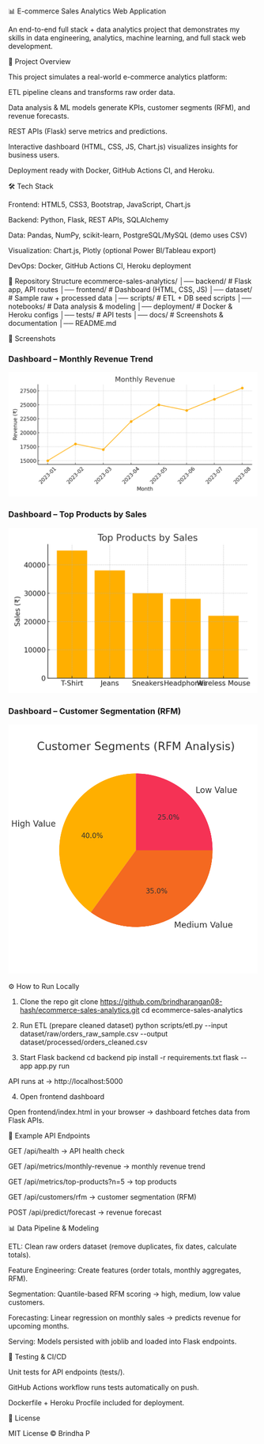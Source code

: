 📊 E-commerce Sales Analytics Web Application

An end-to-end full stack + data analytics project that demonstrates my skills in data engineering, analytics, machine learning, and full stack web development.


🚀 Project Overview

This project simulates a real-world e-commerce analytics platform:

ETL pipeline cleans and transforms raw order data.

Data analysis & ML models generate KPIs, customer segments (RFM), and revenue forecasts.

REST APIs (Flask) serve metrics and predictions.

Interactive dashboard (HTML, CSS, JS, Chart.js) visualizes insights for business users.

Deployment ready with Docker, GitHub Actions CI, and Heroku.


🛠️ Tech Stack

Frontend: HTML5, CSS3, Bootstrap, JavaScript, Chart.js

Backend: Python, Flask, REST APIs, SQLAlchemy

Data: Pandas, NumPy, scikit-learn, PostgreSQL/MySQL (demo uses CSV)

Visualization: Chart.js, Plotly (optional Power BI/Tableau export)

DevOps: Docker, GitHub Actions CI, Heroku deployment


📂 Repository Structure
ecommerce-sales-analytics/
│── backend/        # Flask app, API routes
│── frontend/       # Dashboard (HTML, CSS, JS)
│── dataset/        # Sample raw + processed data
│── scripts/        # ETL + DB seed scripts
│── notebooks/      # Data analysis & modeling
│── deployment/     # Docker & Heroku configs
│── tests/          # API tests
│── docs/           # Screenshots & documentation
│── README.md


📸 Screenshots

### Dashboard – Monthly Revenue Trend  
![Revenue](dashboard_revenue.png)  

### Dashboard – Top Products by Sales  
![Top Products](dashboard_top_products.png)  

### Dashboard – Customer Segmentation (RFM)  
![Segments](dashboard_segments.png)  



⚙️ How to Run Locally
1. Clone the repo
git clone https://github.com/brindharangan08-hash/ecommerce-sales-analytics.git
cd ecommerce-sales-analytics

2. Run ETL (prepare cleaned dataset)
python scripts/etl.py --input dataset/raw/orders_raw_sample.csv --output dataset/processed/orders_cleaned.csv

3. Start Flask backend
cd backend
pip install -r requirements.txt
flask --app app.py run


API runs at → http://localhost:5000

4. Open frontend dashboard

Open frontend/index.html in your browser → dashboard fetches data from Flask APIs.

🔑 Example API Endpoints

GET /api/health → API health check

GET /api/metrics/monthly-revenue → monthly revenue trend

GET /api/metrics/top-products?n=5 → top products

GET /api/customers/rfm → customer segmentation (RFM)

POST /api/predict/forecast → revenue forecast


📊 Data Pipeline & Modeling

ETL: Clean raw orders dataset (remove duplicates, fix dates, calculate totals).

Feature Engineering: Create features (order totals, monthly aggregates, RFM).

Segmentation: Quantile-based RFM scoring → high, medium, low value customers.

Forecasting: Linear regression on monthly sales → predicts revenue for upcoming months.

Serving: Models persisted with joblib and loaded into Flask endpoints.


🧪 Testing & CI/CD

Unit tests for API endpoints (tests/).

GitHub Actions workflow runs tests automatically on push.

Dockerfile + Heroku Procfile included for deployment.


📄 License

MIT License © Brindha P
